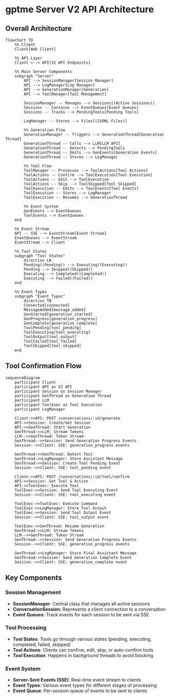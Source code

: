 # gptme Server V2 API Architecture

## Overall Architecture

```mermaid
flowchart TD
    %% Client
    Client[Web Client]

    %% API Layer
    Client <--> API[V2 API Endpoints]

    %% Main Server Components
    subgraph "Server"
        API --> SessionManager[Session Manager]
        API --> LogManager[Log Manager]
        API --> GenerationManager[Generation]
        API --> ToolManager[Tool Management]

        SessionManager -- Manages --> Sessions[(Active Sessions)]
        Sessions -- Contains --> EventQueues[Event Queues]
        Sessions -- Tracks --> PendingTools[Pending Tools]

        LogManager -- Stores --> Files[(JSONL Files)]

        %% Generation Flow
        GenerationManager -- Triggers --> GenerationThread[Generation Thread]
        GenerationThread -- Calls --> LLM[LLM API]
        GenerationThread -- Detects --> PendingTools
        GenerationThread -- Emits --> GenEvents[Generation Events]
        GenerationThread -- Stores --> LogManager

        %% Tool Flow
        ToolManager -- Processes --> ToolActions[Tool Actions]
        ToolActions -- Confirm --> ToolExecution[Tool Execution]
        ToolActions -- Edit --> ToolExecution
        ToolActions -- Skip --> ToolSkipped[Tool Skipped]
        ToolExecution -- Emits --> ToolEvents[Tool Events]
        ToolExecution -- Stores --> LogManager
        ToolExecution -- Resumes --> GenerationThread

        %% Event System
        GenEvents --> EventQueues
        ToolEvents --> EventQueues
    end

    %% Event Stream
    API -- SSE --> EventStream[Event Stream]
    EventQueues --> EventStream
    EventStream --> Client

    %% Tool States
    subgraph "Tool States"
        direction LR
        Pending((Pending)) --> Executing((Executing))
        Pending --> Skipped((Skipped))
        Executing --> Completed((Completed))
        Executing --> Failed((Failed))
    end

    %% Event Types
    subgraph "Event Types"
        direction TB
        Connected[connected]
        MessageAdded[message_added]
        GenStarted[generation_started]
        GenProgress[generation_progress]
        GenComplete[generation_complete]
        ToolPending[tool_pending]
        ToolExecuting[tool_executing]
        ToolOutput[tool_output]
        ToolFailed[tool_failed]
        ToolSkipped[tool_skipped]
    end
```

## Tool Confirmation Flow

```mermaid
sequenceDiagram
    participant Client
    participant API as V2 API
    participant Session as Session Manager
    participant GenThread as Generation Thread
    participant LLM
    participant ToolExec as Tool Execution
    participant LogManager

    Client->>API: POST /conversations/:id/generate
    API->>Session: Create/Get Session
    API->>GenThread: Start Generation
    GenThread->>LLM: Stream Tokens
    LLM-->>GenThread: Token Stream
    GenThread-->>Session: Send Generation Progress Events
    Session-->>Client: SSE: generation_progress events

    GenThread->>GenThread: Detect Tool
    GenThread->>LogManager: Store Assistant Message
    GenThread->>Session: Create Tool Pending Event
    Session-->>Client: SSE: tool_pending event

    Client->>API: POST /conversations/:id/tool/confirm
    API->>Session: Get Tool & Action
    API->>ToolExec: Execute Tool
    ToolExec->>Session: Send Tool Executing Event
    Session-->>Client: SSE: tool_executing event

    ToolExec->>ToolExec: Execute Command
    ToolExec->>LogManager: Store Tool Output
    ToolExec->>Session: Send Tool Output Event
    Session-->>Client: SSE: tool_output event

    ToolExec->>GenThread: Resume Generation
    GenThread->>LLM: Stream Tokens
    LLM-->>GenThread: Token Stream
    GenThread-->>Session: Send Generation Progress Events
    Session-->>Client: SSE: generation_progress events

    GenThread->>LogManager: Store Final Assistant Message
    GenThread->>Session: Send Generation Complete Event
    Session-->>Client: SSE: generation_complete event
```

## Key Components

### Session Management
- **SessionManager**: Central class that manages all active sessions
- **ConversationSession**: Represents a client connection to a conversation
- **Event Queues**: Track events for each session to be sent via SSE

### Tool Processing
- **Tool States**: Tools go through various states (pending, executing, completed, failed, skipped)
- **Tool Actions**: Clients can confirm, edit, skip, or auto-confirm tools
- **Tool Execution**: Happens in background threads to avoid blocking

### Event System
- **Server-Sent Events (SSE)**: Real-time event stream to clients
- **Event Types**: Various event types for different stages of processing
- **Event Queue**: Per-session queue of events to be sent to clients
